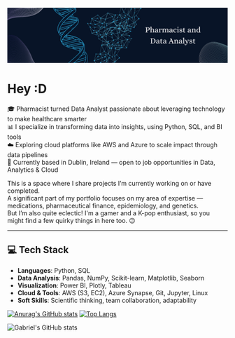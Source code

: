 ![PharmacistImage](https://github.com/GabrielAmoroso/gabrielamoroso/blob/main/Pharmacist%20and%20Data%20Analyst.png)

# Hey :D

🎓 Pharmacist turned Data Analyst passionate about leveraging technology to make healthcare smarter  
📊 I specialize in transforming data into insights, using Python, SQL, and BI tools  
☁️ Exploring cloud platforms like AWS and Azure to scale impact through data pipelines  
📍 Currently based in Dublin, Ireland — open to job opportunities in Data, Analytics & Cloud

This is a space where I share projects I’m currently working on or have completed.  
A significant part of my portfolio focuses on my area of expertise — medications, pharmaceutical finance, epidemiology, and genetics.  
But I’m also quite eclectic! I'm a gamer and a K-pop enthusiast, so you might find a few quirky things in here too. 😉

---

## 💻 Tech Stack

- **Languages**: Python, SQL  
- **Data Analysis**: Pandas, NumPy, Scikit-learn, Matplotlib, Seaborn  
- **Visualization**: Power BI, Plotly, Tableau  
- **Cloud & Tools**: AWS (S3, EC2), Azure Synapse, Git, Jupyter, Linux  
- **Soft Skills**: Scientific thinking, team collaboration, adaptability

[![Anurag's GitHub stats](https://github-readme-stats.vercel.app/api?username=gabrielamoroso&theme=synthwave&show_icons=true&hide_border=true&hide_title=true&line_height=47)](https://github.com/gabrielamoroso/github-readme-stats)
[![Top Langs](https://github-readme-stats.vercel.app/api/top-langs/?username=gabrielamoroso&theme=synthwave&show_icons=true&hide_border=true&hide_title=true&layout=donut-vertical)](https://github.com/gabrielamoroso/github-readme-stats)


![Gabriel's GitHub stats](https://github-readme-stats.vercel.app/api?username=GabrielAmoroso&show_icons=true&theme=default)
